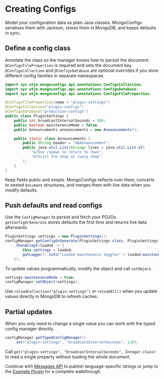 ﻿# Creating Configs

Model your configuration data as plain Java classes. MongoConfigs serialises them with Jackson, stores them in MongoDB, and keeps defaults in sync.

## Define a config class

Annotate the class so the manager knows how to persist the document. `@ConfigsFileProperties` is required and sets the document key. `@ConfigsCollection` and `@ConfigsDatabase` are optional overrides if you store different config families in separate namespaces.

```java
import xyz.wtje.mongoconfigs.api.annotations.ConfigsCollection;
import xyz.wtje.mongoconfigs.api.annotations.ConfigsDatabase;
import xyz.wtje.mongoconfigs.api.annotations.ConfigsFileProperties;

@ConfigsFileProperties(name = "plugin-settings")
@ConfigsCollection("plugin-configs")
@ConfigsDatabase("production-configs")
public class PluginSettings {
    public int broadcastIntervalSeconds = 300;
    public boolean maintenanceMode = false;
    public Announcements announcements = new Announcements();

    public static class Announcements {
        public String header = "&6Announcement";
        public java.util.List<String> lines = java.util.List.of(
            "&7Use /spawn to return to town",
            "&7Visit the shop at /warp shop"
        );
    }
}
```

Keep fields public and simple. MongoConfigs reflects over them, converts to nested `Document` structures, and merges them with live data when you modify defaults.

## Push defaults and read configs

Use the `ConfigManager` to persist and fetch your POJOs. `getConfigOrGenerate` stores defaults the first time and returns live data afterwards.

```java
PluginSettings settings = new PluginSettings();
configManager.getConfigOrGenerate(PluginSettings.class, PluginSettings::new)
    .thenAccept(loaded -> {
        this.settings = loaded;
        getLogger().info("Loaded maintenance toggle=" + loaded.maintenanceMode);
    });
```

To update values programmatically, modify the object and call `setObject`.

```java
settings.maintenanceMode = true;
configManager.setObject(settings);
```

Use `reloadCollection("plugin-settings")` or `reloadAll()` when you update values directly in MongoDB to refresh caches.

## Partial updates

When you only need to change a single value you can work with the typed config manager directly.

```java
configManager.getTypedConfigManager()
    .set("plugin-settings", "broadcastIntervalSeconds", 120);
```

Call `get("plugin-settings", "broadcastIntervalSeconds", Integer.class)` to read a single property without loading the whole document.

Continue with [Messages API](Messages-API) to publish language-specific strings or jump to the [Example Plugin](Example-Plugin) for a complete walkthrough.
